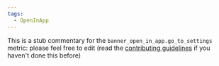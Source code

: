 ```yaml
---
tags:
  - OpenInApp
---
```


This is a stub commentary for the `banner_open_in_app.go_to_settings` metric: please feel free to edit (read the
[contributing guidelines](https://github.com/mozilla/glean-annotations/blob/main/CONTRIBUTING.md)
if you haven't done this before)
